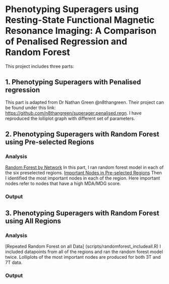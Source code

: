 # Phenotyping Superagers using Resting-State Functional Magnetic Resonance Imaging: A Comparison of Penalised Regression and Random Forest

This project includes three parts:
## 1. Phenotyping Superagers with Penalised regression
This part is adapted from Dr Nathan Green @n8thangreen. Their project can be found under this link: https://github.com/n8thangreen/superager.penalised.regn.
I have reproduced the lolliplot graph with different set of parameters.
## 2. Phenotyping Superagers with Random Forest using Pre-selected Regions
### Analysis
[Random Forest by Network](scripts/randomforest_network.R) In this part, I ran random forest model in each of the six preselected regions.
[Important Nodes in Pre-selected Regions](scripts/rf_imp_network.R) Then I identified the most important nodes in each of the region. Here important nodes refer to nodes that have a high MDA/MDG score.

### Output

## 3. Phenotyping Superagers with Random Forest using All Regions
### Analysis
[Repeated Random Forest on all Data] (scripts/randomforest_includeall.R) I included datapoints from all of the regions and ran the random forest model twice. Lolliplots of the most important nodes are produced for both 3T and 7T data. 
### Output

